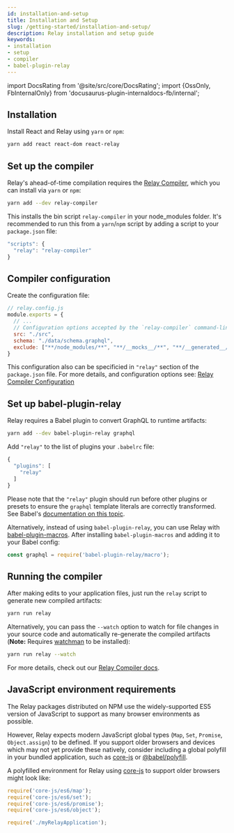 ```yaml
---
id: installation-and-setup
title: Installation and Setup
slug: /getting-started/installation-and-setup/
description: Relay installation and setup guide
keywords:
- installation
- setup
- compiler
- babel-plugin-relay
---
```


import DocsRating from '@site/src/core/DocsRating';
import {OssOnly, FbInternalOnly} from 'docusaurus-plugin-internaldocs-fb/internal';


## Installation

Install React and Relay using `yarn` or `npm`:

```sh
yarn add react react-dom react-relay
```

## Set up the compiler

Relay's ahead-of-time compilation requires the [Relay Compiler](../../guides/compiler/), which you can install via `yarn` or `npm`:

```sh
yarn add --dev relay-compiler
```

This installs the bin script `relay-compiler` in your node_modules folder. It's recommended to run this from a `yarn`/`npm` script by adding a script to your `package.json` file:

```js
"scripts": {
  "relay": "relay-compiler"
}
```

## Compiler configuration

Create the configuration file:

```javascript
// relay.config.js
module.exports = {
  // ...
  // Configuration options accepted by the `relay-compiler` command-line tool and `babel-plugin-relay`.
  src: "./src",
  schema: "./data/schema.graphql",
  exclude: ["**/node_modules/**", "**/__mocks__/**", "**/__generated__/**"],
}
```

This configuration also can be specificied in `"relay"` section of the `package.json` file.
For more details, and configuration options see: [Relay Compiler Configuration](https://github.com/facebook/relay/tree/main/packages/relay-compiler)


## Set up babel-plugin-relay

Relay requires a Babel plugin to convert GraphQL to runtime artifacts:

```sh
yarn add --dev babel-plugin-relay graphql
```

Add `"relay"` to the list of plugins your `.babelrc` file:

```javascript
{
  "plugins": [
    "relay"
  ]
}
```

Please note that the `"relay"` plugin should run before other plugins or
presets to ensure the `graphql` template literals are correctly transformed. See
Babel's [documentation on this topic](https://babeljs.io/docs/plugins/#pluginpreset-ordering).

Alternatively, instead of using `babel-plugin-relay`, you can use Relay with [babel-plugin-macros](https://github.com/kentcdodds/babel-plugin-macros). After installing `babel-plugin-macros` and adding it to your Babel config:

```javascript
const graphql = require('babel-plugin-relay/macro');
```

## Running the compiler

After making edits to your application files, just run the `relay` script to generate new compiled artifacts:

```sh
yarn run relay
```

Alternatively, you can pass the `--watch` option to watch for file changes in your source code and automatically re-generate the compiled artifacts (**Note:** Requires [watchman](https://facebook.github.io/watchman) to be installed):

```sh
yarn run relay --watch
```

For more details, check out our [Relay Compiler docs](../../guides/compiler/).

## JavaScript environment requirements

The Relay packages distributed on NPM use the widely-supported ES5
version of JavaScript to support as many browser environments as possible.

However, Relay expects modern JavaScript global types (`Map`, `Set`,
`Promise`, `Object.assign`) to be defined. If you support older browsers and
devices which may not yet provide these natively, consider including a global
polyfill in your bundled application, such as [core-js][] or
[@babel/polyfill](https://babeljs.io/docs/usage/polyfill/).

A polyfilled environment for Relay using [core-js][] to support older browsers
might look like:

```javascript
require('core-js/es6/map');
require('core-js/es6/set');
require('core-js/es6/promise');
require('core-js/es6/object');

require('./myRelayApplication');
```

[core-js]: https://github.com/zloirock/core-js


<DocsRating />
